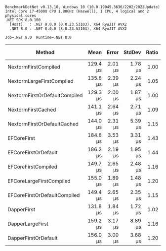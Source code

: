 ```

BenchmarkDotNet v0.13.10, Windows 10 (10.0.19045.3636/22H2/2022Update)
Intel Core i7-4500U CPU 1.80GHz (Haswell), 1 CPU, 4 logical and 2 physical cores
.NET SDK 8.0.100
  [Host]   : .NET 8.0.0 (8.0.23.53103), X64 RyuJIT AVX2
  .NET 8.0 : .NET 8.0.0 (8.0.23.53103), X64 RyuJIT AVX2

Job=.NET 8.0  Runtime=.NET 8.0  

```
| Method                        | Mean     | Error   | StdDev  | Ratio | RatioSD | Gen0   | Allocated | Alloc Ratio |
|------------------------------ |---------:|--------:|--------:|------:|--------:|-------:|----------:|------------:|
| NextormFirstCompiled          | 129.4 μs | 2.01 μs | 1.78 μs |  1.00 |    0.00 | 0.9766 |   2.01 KB |        1.00 |
| NextormLargeFirstCompiled     | 135.8 μs | 2.39 μs | 2.24 μs |  1.05 |    0.01 | 0.9766 |   2.47 KB |        1.23 |
| NextormFirstOrDefaultCompiled | 129.3 μs | 2.00 μs | 1.87 μs |  1.00 |    0.01 | 0.9766 |   2.01 KB |        1.00 |
| NextormFirstCached            | 141.1 μs | 2.64 μs | 2.71 μs |  1.09 |    0.02 | 1.9531 |   4.05 KB |        2.02 |
| NextormFirstOrDefaultCached   | 144.0 μs | 2.31 μs | 5.39 μs |  1.15 |    0.07 | 1.9531 |   4.05 KB |        2.02 |
| EFCoreFirst                   | 184.8 μs | 3.53 μs | 3.31 μs |  1.43 |    0.04 | 3.9063 |   8.29 KB |        4.13 |
| EFCoreFirstOrDefault          | 186.2 μs | 2.19 μs | 1.95 μs |  1.44 |    0.03 | 3.9063 |   8.29 KB |        4.13 |
| EFCoreFirstCompiled           | 149.7 μs | 2.65 μs | 2.48 μs |  1.16 |    0.02 | 2.1973 |   4.95 KB |        2.46 |
| EFCoreLargeFirstCompiled      | 155.0 μs | 1.89 μs | 1.48 μs |  1.20 |    0.02 | 2.4414 |   5.27 KB |        2.62 |
| EFCoreFirstOrDefaultCompiled  | 149.4 μs | 2.65 μs | 2.35 μs |  1.15 |    0.02 | 2.1973 |   4.95 KB |        2.46 |
| DapperFirst                   | 131.8 μs | 1.84 μs | 1.72 μs |  1.02 |    0.01 | 0.4883 |   1.07 KB |        0.53 |
| DapperLargeFirst              | 159.2 μs | 3.17 μs | 8.89 μs |  1.16 |    0.10 | 0.4883 |   1.48 KB |        0.74 |
| DapperFirstOrDefault          | 156.0 μs | 3.00 μs | 3.68 μs |  1.20 |    0.03 | 0.4883 |   1.17 KB |        0.58 |
